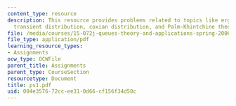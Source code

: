 ```yaml
---
content_type: resource
description: This resource provides problems related to topics like ergodicity condition,
  transient distribution, coxian distribution, and Palm-Khintchine theorem.
file: /media/courses/15-072j-queues-theory-and-applications-spring-2006/004e357672ccee310d66cf156f34d50c_ps1.pdf
file_type: application/pdf
learning_resource_types:
- Assignments
ocw_type: OCWFile
parent_title: Assignments
parent_type: CourseSection
resourcetype: Document
title: ps1.pdf
uid: 004e3576-72cc-ee31-0d66-cf156f34d50c
---
```

